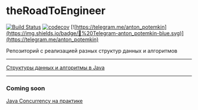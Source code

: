 # theRoadToEngineer

[![Build Status](https://travis-ci.org/antonpotemkin/datastructures-algorithms.svg?branch=master)](https://travis-ci.org/antonpotemkin/datastructures-algorithms)
[![codecov](https://codecov.io/gh/antonpotemkin/datastructures-algorithms/branch/master/graph/badge.svg)](https://codecov.io/gh/antonpotemkin/datastructures-algorithms)
[![https://telegram.me/anton_potemkin](https://img.shields.io/badge/💬%20Telegram-anton_potemkin-blue.svg)](https://telegram.me/anton_potemkin)

Репозиторий с реализацией разных структур данных и алгоритмов

---
[Структуры данных и алгоритмы в Java](https://www.ozon.ru/context/detail/id/23529814/)

---
### Coming soon

[Java Concurrency на практике](https://www.ozon.ru/context/detail/id/168455111/?stat=YW5fMQ%3D%3D)